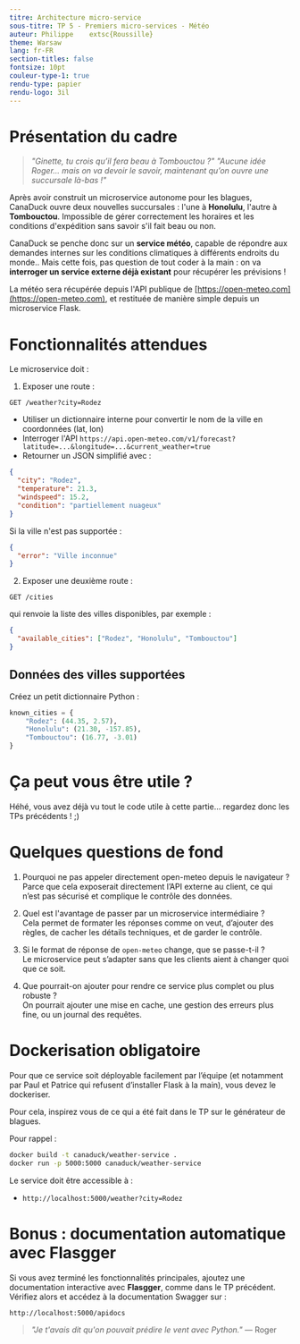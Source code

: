 ```yaml
---
titre: Architecture micro-service
sous-titre: TP 5 - Premiers micro-services - Météo
auteur: Philippe 	extsc{Roussille}
theme: Warsaw
lang: fr-FR
section-titles: false
fontsize: 10pt
couleur-type-1: true
rendu-type: papier
rendu-logo: 3il
---
```


# Présentation du cadre

> *"Ginette, tu crois qu’il fera beau à Tombouctou ?"*
> *"Aucune idée Roger... mais on va devoir le savoir, maintenant qu’on ouvre une succursale là-bas !"*

Après avoir construit un microservice autonome pour les blagues, CanaDuck ouvre deux nouvelles succursales : l'une à **Honolulu**, l'autre à **Tombouctou**. Impossible de gérer correctement les horaires et les conditions d'expédition sans savoir s'il fait beau ou non.

CanaDuck se penche donc sur un **service météo**, capable de répondre aux demandes internes sur les conditions climatiques à différents endroits du monde.. Mais cette fois, pas question de tout coder à la main : on va **interroger un service externe déjà existant** pour récupérer les prévisions !

La météo sera récupérée depuis l'API publique de [https://open-meteo.com](https://open-meteo.com), et restituée de manière simple depuis un microservice Flask.

# Fonctionnalités attendues

Le microservice doit :

1. Exposer une route :

  ```
  GET /weather?city=Rodez
  ```

- Utiliser un dictionnaire interne pour convertir le nom de la ville en coordonnées (lat, lon)
- Interroger l'API `https://api.open-meteo.com/v1/forecast?latitude=...&longitude=...&current_weather=true`
- Retourner un JSON simplifié avec :

```json
{
  "city": "Rodez",
  "temperature": 21.3,
  "windspeed": 15.2,
  "condition": "partiellement nuageux"
}
```

Si la ville n'est pas supportée :

```json
{
  "error": "Ville inconnue"
}
```

2. Exposer une deuxième route :

  ```
  GET /cities
  ```

  qui renvoie la liste des villes disponibles, par exemple :

  ```json
  {
    "available_cities": ["Rodez", "Honolulu", "Tombouctou"]
  }
  ```

## Données des villes supportées

Créez un petit dictionnaire Python :

```python
known_cities = {
    "Rodez": (44.35, 2.57),
    "Honolulu": (21.30, -157.85),
    "Tombouctou": (16.77, -3.01)
}
```

# Ça peut vous être utile ?

Héhé, vous avez déjà vu tout le code utile à cette partie... regardez donc les TPs précédents ! ;)

# Quelques questions de fond

1. Pourquoi ne pas appeler directement open-meteo depuis le navigateur ?  
Parce que cela exposerait directement l’API externe au client, ce qui n’est pas sécurisé et complique le contrôle des données.

2. Quel est l'avantage de passer par un microservice intermédiaire ?  
Cela permet de formater les réponses comme on veut, d’ajouter des règles, de cacher les détails techniques, et de garder le contrôle.

3. Si le format de réponse de `open-meteo` change, que se passe-t-il ?  
Le microservice peut s’adapter sans que les clients aient à changer quoi que ce soit.

4. Que pourrait-on ajouter pour rendre ce service plus complet ou plus robuste ?  
On pourrait ajouter une mise en cache, une gestion des erreurs plus fine, ou un journal des requêtes.

# Dockerisation obligatoire

Pour que ce service soit déployable facilement par l’équipe (et notamment par Paul et Patrice qui refusent d’installer Flask à la main), vous devez le dockeriser.

Pour cela, inspirez vous de ce qui a été fait dans le TP sur le générateur de blagues.

Pour rappel :

```bash
docker build -t canaduck/weather-service .
docker run -p 5000:5000 canaduck/weather-service
```

Le service doit être accessible à :

* `http://localhost:5000/weather?city=Rodez`


# Bonus : documentation automatique avec Flasgger

Si vous avez terminé les fonctionnalités principales, ajoutez une documentation interactive avec **Flasgger**, comme dans le TP précédent. Vérifiez alors et accédez à la documentation Swagger sur :

```
http://localhost:5000/apidocs
```

> *"Je t'avais dit qu'on pouvait prédire le vent avec Python."* — Roger

